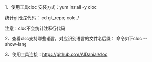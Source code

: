 1、使用工具cloc
安装方式：yum install -y cloc

统计git仓库代码：  cd git_repo; colc ./

注意：cloc不会统计注释行代码

2、查看cloc支持哪些语言，对应识别语言的文件名后缀：
命令如下cloc --show-lang 


3、使用工具连接：https://github.com/AlDanial/cloc
